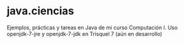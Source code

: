java.ciencias
=============

Ejemplos, prácticas y tareas en Java de mi curso Computación I. Uso openjdk-7-jre y openjdk-7-jdk en Trisquel 7 (aún en desarrollo)

